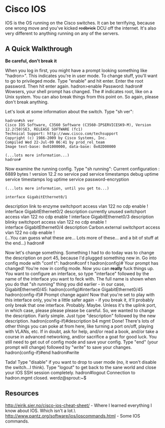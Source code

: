 # Cisco IOS

IOS is the OS running on the Cisco switches. It can be terrifying, because one wrong move and you've kicked ~~redbrick~~ DCU off the internet. It's also very different to anything running on any of the servers.

## A Quick Walkthrough

**Be careful, don't break it**

When you log in first, you might have a prompt looking something like "hadron>". This indicates you're in user mode. To change stuff, you'll want to go to privileged mode. Type "enable" and hit enter. Enter the root password. Then hit enter again.
    hadron>enable
    Password:
    hadron#
Wowsers, your shell prompt has changed. The # indicates root, like on a Unix system. You can also break things from this point on. So again, please don't break anything. 

Let's look at some information about the switch. Type "sh ver":
    
    hadron#sh ver
    Cisco IOS Software, C3560 Software (C3560-IPSERVICESK9-M), Version 12.2(50)SE3, RELEASE SOFTWARE (fc1)
    Technical Support: http://www.cisco.com/techsupport
    Copyright (c) 1986-2009 by Cisco Systems, Inc.
    Compiled Wed 22-Jul-09 06:41 by prod_rel_team
    Image text-base: 0x01000000, data-base: 0x02D00000
    
    (...lots more information...)
    hadron#

Now examine the running config. Type "sh running":
    Current configuration : 6889 bytes
    !
    version 12.2
    no service pad
    service timestamps debug uptime
    service timestamps log uptime
    service password-encryption
    
    (...lots more information, until you get to...)
    
    interface GigabitEthernet0/1
   description link to enzyme
   switchport access vlan 122
   no cdp enable
    !
    interface GigabitEthernet0/2
   description currently unused
   switchport access vlan 122
   no cdp enable
    !
    interface GigabitEthernet0/3
   description blinky
   switchport access vlan 122
   no cdp enable
    !         
    interface GigabitEthernet0/4
   description Carbon.external
   switchport access vlan 122
   no cdp enable
    !         
    (...You can guess what these are... Lots more of these... and a bit of stuff at the end...)
    hadron#

Now let's change something. Something I had to do today was to change the description on port 45, because I'd plugged something new in. Go into config mode with "conf t":
    hadron#conf t
    hadron(config)#
Your prompt has changed! You're now in config mode. Now you can **really** fuck things up. You want to configure an interface, so type "interface" followed by the name of the interface you want to feck with. The full name is shown when you do that "sh running" thing you did earlier - in our case, GigabitEthernet0/45:
    hadron(config)#interface GigabitEthernet0/45
    hadron(config-if)#
Prompt change again! Now that you're set to play with this interface only, you're a little safer again - if you break it, it'll probably only break that one interface. Probably. Maybe. Unless it's the uplink port, in which case, please please please be careful. So, we wanted to change the description. Fairly simple. Just type "description" followed by the new description.
    hadron(config-if)#description b4 mgmt
Done! There's lots of other things you can poke at from here, like turning a port on/off, playing with VLANs, etc. If in doubt, ask for help, and/or read a book, and/or take a course in advanced networking, and/or sacrifice a goat for good luck. You still need to get out of config mode and save your config. Type "end" (your prompt will change) followed by "write" to save your changes.
    hadron(config-if)#end
    hadron#write

Tada! Type "disable" if you want to drop to user mode (no, it won't disable the switch...I think). Type "logout" to get back to the sane world and close your IOS SSH session completely.
    hadron#logout
    Connection to hadron.mgmt closed.
    werdz@sprout:~$

## Resources

http://eirik.sier.no/cisco-ios-cheat-sheet/ - Where I learned everything I know about IOS. Which isn't a lot.\\
http://www.pantz.org/software/ios/ioscommands.html - Some IOS commands.


